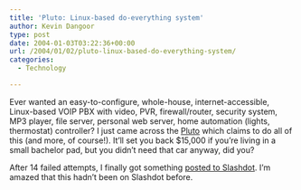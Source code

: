 ```yaml
---
title: 'Pluto: Linux-based do-everything system'
author: Kevin Dangoor
type: post
date: 2004-01-03T03:22:36+00:00
url: /2004/01/02/pluto-linux-based-do-everything-system/
categories:
  - Technology

---
```

Ever wanted an easy-to-configure, whole-house, internet-accessible, Linux-based VOIP PBX with video, PVR, firewall/router, security system, MP3 player, file server, personal web server, home automation (lights, thermostat) controller? I just came across the [Pluto][1] which claims to do all of this (and more, of course!). It&#8217;ll set you back $15,000 if you&#8217;re living in a small bachelor pad, but you didn&#8217;t need that car anyway, did you?

After 14 failed attempts, I finally got something [posted to Slashdot][2]. I&#8217;m amazed that this hadn&#8217;t been on Slashdot before.

 [1]: http://www.plutohome.com/
 [2]: http://slashdot.org/article.pl?sid=04/01/03/0222206&mode=thread&tid=106&tid=137&tid=185